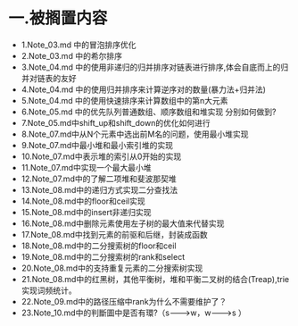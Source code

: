 # 一.被搁置内容
+ 1.Note_03.md 中的冒泡排序优化
+ 2.Note_03.md 中的希尔排序
+ 3.Note_04.md 中的使用非递归的归并排序对链表进行排序,体会自底而上的归并对链表的友好
+ 4.Note_04.md 中的使用归并排序来计算逆序对的数量(暴力法+归并法)
+ 5.Note_04.md 中的使用快速排序来计算数组中的第n大元素
+ 6.Note_05.md 中的优先队列普通数组、顺序数组和堆实现 分别如何做到?
+ 7.Note_05.md中shift_up和shift_down的优化如何进行
+ 8.Note_07.md中从N个元素中选出前M名的问题，使用最小堆实现
+ 9.Note_07.md中最小堆和最小索引堆的实现
+ 10.Note_07.md中表示堆的索引从0开始的实现
+ 11.Note_07.md中实现一个最大最小堆
+ 12.Note_07.md中的了解二项堆和斐波那契堆
+ 13.Note_08.md中的递归方式实现二分查找法
+ 14.Note_08.md中的floor和ceil实现
+ 15.Note_08.md中的insert非递归实现
+ 16.Note_08.md中删除元素使用左子树的最大值来代替实现
+ 17.Note_08.md中找到元素的前驱和后继，封装成函数
+ 18.Note_08.md中的二分搜索树的floor和ceil
+ 19.Note_08.md中的二分搜索树的rank和select
+ 20.Note_08.md中的支持重复元素的二分搜索树实现
+ 21.Note_08.md中的红黑树，其他平衡树，堆和平衡二叉树的结合(Treap),trie实现词频统计。
+ 22.Note_09.md中的路径压缩中rank为什么不需要维护了？
+ 23.Note_10.md中的判斷圖中是否有環?（s--->w，w--->s ）